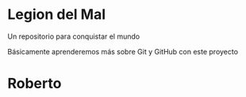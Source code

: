 # Legion del Mal
Un repositorio para conquistar el mundo

Básicamente aprenderemos más sobre Git y GitHub con este proyecto


# Roberto


